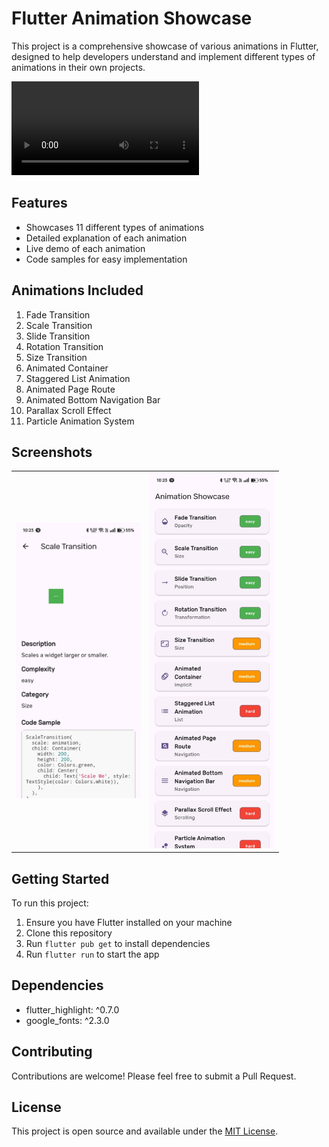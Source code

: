 # Flutter Animation Showcase

This project is a comprehensive showcase of various animations in Flutter, designed to help developers understand and implement different types of animations in their own projects.

![App Demo](assets/app_demo.mp4)

## Features

- Showcases 11 different types of animations
- Detailed explanation of each animation
- Live demo of each animation
- Code samples for easy implementation

## Animations Included

1. Fade Transition
2. Scale Transition
3. Slide Transition
4. Rotation Transition
5. Size Transition
6. Animated Container
7. Staggered List Animation
8. Animated Page Route
9. Animated Bottom Navigation Bar
10. Parallax Scroll Effect
11. Particle Animation System

## Screenshots

<table>
  <tr>
    <td><img src="assets/screenshot1.png" width="200"></td>
    <td><img src="assets/screenshot2.png" width="200"></td>
  </tr>
</table>

## Getting Started

To run this project:

1. Ensure you have Flutter installed on your machine
2. Clone this repository
3. Run `flutter pub get` to install dependencies
4. Run `flutter run` to start the app

## Dependencies

- flutter_highlight: ^0.7.0
- google_fonts: ^2.3.0

## Contributing

Contributions are welcome! Please feel free to submit a Pull Request.

## License

This project is open source and available under the [MIT License](LICENSE).